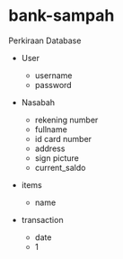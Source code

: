 # bank-sampah

Perkiraan Database
* User
  * username
  * password
  
* Nasabah
  * rekening number
  * fullname
  * id card number
  * address
  * sign picture
  * current_saldo
  
* items
  * name
  
* transaction
  * date
  * 1
  
